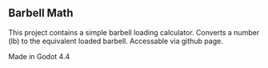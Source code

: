 ## Barbell Math

This project contains a simple barbell loading calculator. Converts a number (lb) to the equivalent loaded barbell. Accessable via github page. 

Made in Godot 4.4
